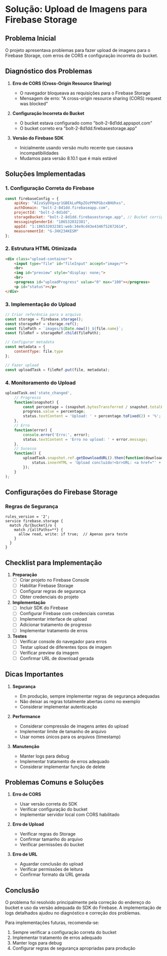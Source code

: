 # Solução: Upload de Imagens para Firebase Storage

## Problema Inicial
O projeto apresentava problemas para fazer upload de imagens para o Firebase Storage, com erros de CORS e configuração incorreta do bucket.

## Diagnóstico dos Problemas
1. **Erro de CORS (Cross-Origin Resource Sharing)**
   - O navegador bloqueava as requisições para o Firebase Storage
   - Mensagem de erro: "A cross-origin resource sharing (CORS) request was blocked"

2. **Configuração Incorreta do Bucket**
   - O bucket estava configurado como "bolt-2-8d1dd.appspot.com"
   - O bucket correto era "bolt-2-8d1dd.firebasestorage.app"

3. **Versão do Firebase SDK**
   - Inicialmente usando versão muito recente que causava incompatibilidades
   - Mudamos para versão 8.10.1 que é mais estável

## Soluções Implementadas

### 1. Configuração Correta do Firebase
```javascript
const firebaseConfig = {
    apiKey: "AIzaSyDVgxqr1GBEkLuPRpZOzPPKPGbzxBHUhxs",
    authDomain: "bolt-2-8d1dd.firebaseapp.com",
    projectId: "bolt-2-8d1dd",
    storageBucket: "bolt-2-8d1dd.firebasestorage.app", // Bucket corrigido
    messagingSenderId: "186532032381",
    appId: "1:186532032381:web:34e9cd43e4346f52872614",
    measurementId: "G-JHX234KESM"
};
```

### 2. Estrutura HTML Otimizada
```html
<div class="upload-container">
    <input type="file" id="fileInput" accept="image/*">
    <br>
    <img id="preview" style="display: none;">
    <br>
    <progress id="uploadProgress" value="0" max="100"></progress>
    <p id="status"></p>
</div>
```

### 3. Implementação do Upload
```javascript
// Criar referência para o arquivo
const storage = firebase.storage();
const storageRef = storage.ref();
const filePath = `images/${Date.now()}_${file.name}`;
const fileRef = storageRef.child(filePath);

// Configurar metadata
const metadata = {
    contentType: file.type
};

// Fazer upload
const uploadTask = fileRef.put(file, metadata);
```

### 4. Monitoramento do Upload
```javascript
uploadTask.on('state_changed', 
    // Progresso
    function(snapshot) {
        const percentage = (snapshot.bytesTransferred / snapshot.totalBytes) * 100;
        progress.value = percentage;
        status.textContent = 'Upload: ' + percentage.toFixed(2) + '%';
    },
    // Erro
    function(error) {
        console.error('Erro:', error);
        status.textContent = 'Erro no upload: ' + error.message;
    },
    // Sucesso
    function() {
        uploadTask.snapshot.ref.getDownloadURL().then(function(downloadURL) {
            status.innerHTML = 'Upload concluído!<br>URL: <a href="' + downloadURL + '" target="_blank">' + downloadURL + '</a>';
        });
    }
);
```

## Configurações do Firebase Storage

### Regras de Segurança
```
rules_version = '2';
service firebase.storage {
  match /b/{bucket}/o {
    match /{allPaths=**} {
      allow read, write: if true;  // Apenas para teste
    }
  }
}
```

## Checklist para Implementação

1. **Preparação**
   - [ ] Criar projeto no Firebase Console
   - [ ] Habilitar Firebase Storage
   - [ ] Configurar regras de segurança
   - [ ] Obter credenciais do projeto

2. **Implementação**
   - [ ] Incluir SDK do Firebase
   - [ ] Configurar Firebase com credenciais corretas
   - [ ] Implementar interface de upload
   - [ ] Adicionar tratamento de progresso
   - [ ] Implementar tratamento de erros

3. **Testes**
   - [ ] Verificar console do navegador para erros
   - [ ] Testar upload de diferentes tipos de imagem
   - [ ] Verificar preview da imagem
   - [ ] Confirmar URL de download gerada

## Dicas Importantes

1. **Segurança**
   - Em produção, sempre implementar regras de segurança adequadas
   - Não deixar as regras totalmente abertas como no exemplo
   - Considerar implementar autenticação

2. **Performance**
   - Considerar compressão de imagens antes do upload
   - Implementar limite de tamanho de arquivo
   - Usar nomes únicos para os arquivos (timestamp)

3. **Manutenção**
   - Manter logs para debug
   - Implementar tratamento de erros adequado
   - Considerar implementar função de delete

## Problemas Comuns e Soluções

1. **Erro de CORS**
   - Usar versão correta do SDK
   - Verificar configuração do bucket
   - Implementar servidor local com CORS habilitado

2. **Erro de Upload**
   - Verificar regras do Storage
   - Confirmar tamanho do arquivo
   - Verificar permissões do bucket

3. **Erro de URL**
   - Aguardar conclusão do upload
   - Verificar permissões de leitura
   - Confirmar formato da URL gerada

## Conclusão

O problema foi resolvido principalmente pela correção do endereço do bucket e uso da versão adequada do SDK do Firebase. A implementação de logs detalhados ajudou no diagnóstico e correção dos problemas.

Para implementações futuras, recomenda-se:
1. Sempre verificar a configuração correta do bucket
2. Implementar tratamento de erros adequado
3. Manter logs para debug
4. Configurar regras de segurança apropriadas para produção
